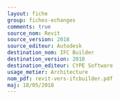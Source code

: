 ```yaml
---
layout: fiche
group: fiches-echanges
comments: true
source_nom: Revit
source_version: 2018
source_editeur: Autodesk
destination_nom: IFC Builder
destination_version: 2018
destination_editeur: CYPE Software
usage_metier: Architecture
nom_pdf: revit-vers-ifcbuilder.pdf
maj: 18/05/2018
---
```

